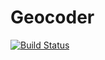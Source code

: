 # Geocoder

[![Build Status](https://travis-ci.org/Panthro/geocoder.svg?branch=master)](https://travis-ci.org/Panthro/geocoder)
